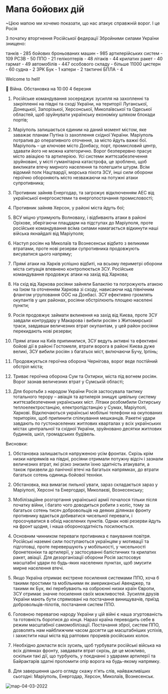 # Мапа бойових дій


~Цією мапою ми хочемо показати, що нас атакує справжній ворог. І це Росія

З початку вторгнення Російської федерації Збройними силами України знищено:

танків - 285
бойових броньованих машин - 985
артилерійських систем - 109
РСЗВ - 50
ППО - 21
гелікоптерів - 48
літаків - 44
крилатих ракет - 40
гармат - 49
автомобілів - 447
особового складу - більше 11000
цистерн - 60 
судна - 2 
ЗРК Бук - 1 
катери - 2
тактичні БПЛА - 4

Welcome to hell!




​​🔴 Війна. Обстановка на 10:00 4 березня

1. Російське командування зосереджує зусилля на захопленні та закріпленні на півдні та сході України, на території Луганської, Донецької, Запорізької, Херсонської, Миколаївської та Одеської областей, щоб зруйнувати українську економіку шляхом блокади портів;

2. Маріуполь залишається єдиним на даний момент містом, яке заважає планам Путіна із захоплення східної України. Маріуполь потрапив до оперативного оточення, за місто йдуть важкі бої. Маріуполь – це ключове місто Донбасу, порт, промисловий центр, здавати його не можна категорично. Ворог безперервно прасує місто авіацією та артилерією. Усі системи життєзабезпечення зруйновані, у місті гуманітарна катастрофа, це зроблено, щоб викликати втечу мирного населення та полегшити штурм. Всім відомий полк Нацгвардії, морська піхота ЗСУ, інші сили оборони героїчно обороняють місто незважаючи на потужні атаки супротивника;

3. Противник зайняв Енергодар, та загрожує відключенням АЕС від української енергосистеми та енергопостачання промисловості;

4. Противник зайняв Херсон, у районі міста йдуть бої;

5. ВСУ міцно утримують Волноваху, і відбивають атаки в районі Оріхове, зберігаючи плацдарм на підступах до Маріуполя, проте російське командування всіма силами намагається відкинути наші війська якнайдалі від Маріуполя;

6. Наступ росіян на Миколаїв та Вознесенськ відбито з великими втратами, проте нові резерви супротивника продовжують висуватися цього напряму;

7. Прямі атаки на Харків успішно відбиті, на всьому периметрі оборони міста ситуація впевнено контролюється ЗСУ. Російське командування продовжує атаки на захід від Харкова;

8. На схід від Харкова росіяни зайняли Балаклію та погрожують атакою на Ізюм та оточенням Харкова зі сходу, нависаючи над північним флангом угруповання ООС на Донбасі. ЗСУ ефективно громлять окупантів у цих районах, росіяни обстрілюють площею населені пункти;

9. Росія продовжує займати вклинення на захід від Києва, проте ЗСУ завдали контрудару у Макарова і вибили росіян з Житомирської траси, завдавши величезних втрат окупантам, у цей район росіяни перекидають нові резерви;

10. Прямі атаки на Київ припинилися, ЗСУ ведуть активні та ефективні бойові дії в районі Гостомеля, втрати ворога в районі Києва дуже великі, ЗСУ вибили росіян з багатьох міст, включаючи Бучу, Ірпінь;

11. Продовжується героїчна оборона Чернігова, ворог веде постійний обстріл міста;

12. Триває героїчна оборона Сум та Охтирки, міста під вогнем росіян. Ворог зазнав величезних втрат у Сумській області;

13. Для боротьби з народом України Росія застосувала тактику тотального терору – авіація та артилерія знищує цивільну систему життєзабезпечення українських міст. Літаки розбомбили Охтирську теплоелектростанцію, електропідстанцію у Сумах, Маріуполі, Харкові. Відключаються українські мобільні телефони на окупованих територіях, щоб припинити спілкування мешканців. Ракетні удари завдають по густонаселених житлових кварталах у всіх українських містах центральної та східної України, зруйновано десятки житлових будинків, шкіл, громадських будівель.

Висновки:

1. Обстановка залишається напруженою усім фронтах. Скрізь крім низки напрямків на півдні, росіяни отримали потужну відсіч і зазнали величезних втрат, які різко знизили їхню здатність атакувати, а також призвели до панічної втечі на багатьох напрямках, до втрати багатьох сотень одиниць бойової техніки.

2. Обстановка, яка вимагає пильної уваги, зараз складається зараз у Маріуполі, Херсоні та Енергодарі, Миколаєві, Вознесенську;

3. Мобілізаційне розгортання української армії почалося тільки після початку війни, і багато чого доводиться робити з коліс, тому за багатьох сотень тисяч добровольців на деяких ділянках фронту противнику вдається добиватися чисельної переваги, і просочуватися в обхід населених пунктів. Однак нові резерви йдуть на фронт щодня, і наша обороноздатність посилюється.

4. Основним чинником переваги противника є панування повітря. Російські наземні сили поступаються українцям у мотивації та підготовці, проте перевершують у мобільності, у чисельності бронетехніки та артилерії, у застосуванні балістичних та крилатих ракет, авіації. Для дезорганізації оборони Росія застосовує масштабні удари по будь-яких населених пунктах, щоб змусити мирне населення втечі.

5. Якщо Україна отримає екстрене посилення системами ППО, хоча б такими простими та мобільними як американські Авенджер, та такими як Бук, які перебувають на озброєнні низки країн Європи, ЗСУ отримає значне посилення своїх можливостей. Зусилля друзів України мають бути спрямовані на постачання винищувачів, приїзд добровольців-пілотів, постачання систем ППО.

5. Головною перевагою народу України у цій війні є наша згуртованість та готовність боротися до кінця. Наразі країна переводить себе в режим масштабної самомобілізації. Постачання зброї, систем ППО, дозволять нам найближчим часом досягти ще масштабніших успіхів, і захистити наші міста від раптових проривів російських колон.

6. Необхідно докласти всіх зусиль, щоб турбувати російські війська на всіх ділянках фронту, завдавати втрат скрізь, де це можливо, оскільки такі дії, що турбують, у поєднанні з ударами артилерії та Байрактарів здатні проломити опір ворога на будь-якому напрямку.

7. Для завершення цього огляду скажу п'ять слів, найважливіших сьогодні: Маріуполь, Енергодар, Херсон, Миколаїв, Вознесенськ.

![map-04-03-2022]('https://github.com/SergeyShchus/WAR/blob/main/image/map_cenzor_04.jpeg?raw=true')